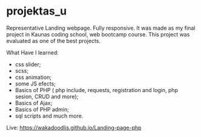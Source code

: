 # projektas_u

Representative Landing webpage. Fully responsive. It was made as my final project in Kaunas coding school, web bootcamp course.
This project was evaluated as one of the best projects.

What Have I learned:

- css slider;
- scss;
- css animation;
- some JS efects;
- Basics of PHP ( php include, requests, registration and login, php sesion, CRUD and more);
- Basics of Ajax;
- Basics of PHP admin;
- sql scripts and much more.

Live: https://wakadoodlis.github.io/Landing-page-php
